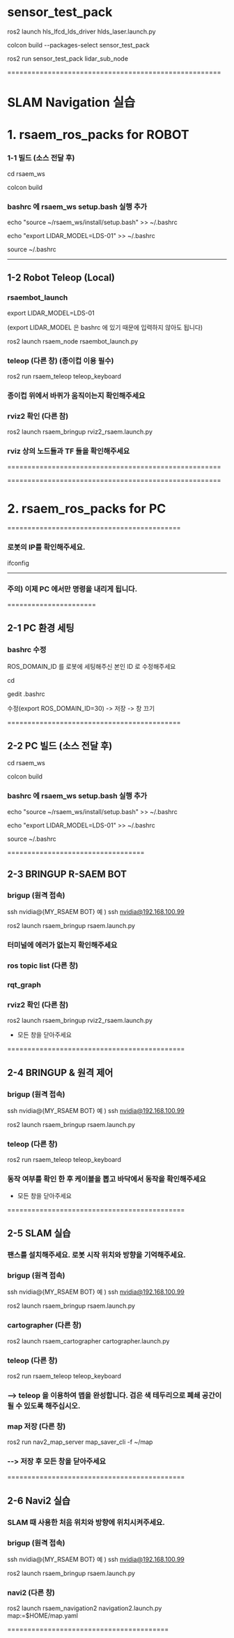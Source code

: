 # sensor_test_pack

ros2 launch hls_lfcd_lds_driver hlds_laser.launch.py

colcon build --packages-select sensor_test_pack

ros2 run sensor_test_pack lidar_sub_node 

=====================================================

# SLAM Navigation 실습

# 1. rsaem_ros_packs for ROBOT

### 1-1 빌드 (소스 전달 후)

cd rsaem_ws

colcon build

### bashrc 에 rsaem_ws setup.bash 실행 추가

echo "source ~/rsaem_ws/install/setup.bash" >> ~/.bashrc

echo "export LIDAR_MODEL=LDS-01" >> ~/.bashrc

source ~/.bashrc

--------------------------------------

## 1-2 Robot Teleop (Local)

### rsaembot_launch

export LIDAR_MODEL=LDS-01

(export LIDAR_MODEL 은 bashrc 에 있기 때문에 입력하지 않아도 됩니다)

ros2 launch rsaem_node rsaembot_launch.py

### teleop (다른 창) (종이컵 이용 필수)

ros2 run rsaem_teleop teleop_keyboard

### 종이컵 위에서 바퀴가 움직이는지 확인해주세요

### rviz2 확인 (다른 참)

ros2 launch rsaem_bringup rviz2_rsaem.launch.py

### rviz 상의 노드들과 TF 들을 확인해주세요

=====================================================

=====================================================

# 2. rsaem_ros_packs for PC

===========================================

### 로봇의 IP를 확인해주세요.

ifconfig

---------------------

### 주의) 이제 PC 에서만 명령을 내리게 됩니다.

======================

## 2-1 PC 환경 세팅

### bashrc 수정

ROS_DOMAIN_ID 를 로봇에 세팅해주신 본인 ID 로 수정해주세요

cd

gedit .bashrc

수정(export ROS_DOMAIN_ID=30) -> 저장 -> 창 끄기

===========================================

## 2-2 PC 빌드 (소스 전달 후)

cd rsaem_ws

colcon build

### bashrc 에 rsaem_ws setup.bash 실행 추가

echo "source ~/rsaem_ws/install/setup.bash" >> ~/.bashrc

echo "export LIDAR_MODEL=LDS-01" >> ~/.bashrc

source ~/.bashrc

==================================

## 2-3 BRINGUP R-SAEM BOT

### brigup (원격 접속)

ssh nvidia@{MY_RSAEM BOT} 예 ) ssh nvidia@192.168.100.99

ros2 launch rsaem_bringup rsaem.launch.py

### 터미널에 에러가 없는지 확인해주세요

### ros topic list (다른 창)

### rqt_graph

### rviz2 확인 (다른 참)

ros2 launch rsaem_bringup rviz2_rsaem.launch.py

* 모든 창을 닫아주세요
  
============================================

## 2-4 BRINGUP & 원격 제어

### brigup (원격 접속)

ssh nvidia@{MY_RSAEM BOT} 예 ) ssh nvidia@192.168.100.99
 
ros2 launch rsaem_bringup rsaem.launch.py

### teleop (다른 창)

ros2 run rsaem_teleop teleop_keyboard

### 동작 여부를 확인 한 후 케이블을 뽑고 바닥에서 동작을 확인해주세요

* 모든 창을 닫아주세요

============================================

## 2-5 SLAM 실습

### 팬스를 설치해주세요. 로봇 시작 위치와 방향을 기억해주세요.

### brigup (원격 접속)

ssh nvidia@{MY_RSAEM BOT} 예 ) ssh nvidia@192.168.100.99
 
ros2 launch rsaem_bringup rsaem.launch.py

###  cartographer (다른 창)

ros2 launch rsaem_cartographer cartographer.launch.py

### teleop (다른 창)

ros2 run rsaem_teleop teleop_keyboard

### -->  teleop 을 이용하여 맵을 완성합니다. 검은 색 테두리으로 폐쇄 공간이 될 수 있도록 해주십시오.

### map 저장 (다른 창)

ros2 run nav2_map_server map_saver_cli -f ~/map

### --> 저장 후 모든 창을 닫아주세요

============================================

## 2-6 Navi2 실습

### SLAM 때 사용한 처음 위치와 방향에 위치시켜주세요.

### brigup (원격 접속)

ssh nvidia@{MY_RSAEM BOT} 예 ) ssh nvidia@192.168.100.99

ros2 launch rsaem_bringup rsaem.launch.py

### navi2 (다른 창)

ros2 launch rsaem_navigation2 navigation2.launch.py map:=$HOME/map.yaml

========================================

